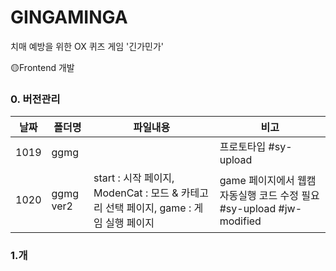 # GINGAMINGA
치매 예방을 위한 OX 퀴즈 게임 '긴가민가'

🟡Frontend 개발

### 0. 버전관리
|날짜|폴더명|파일내용|비고|
|--|--|--|--|
|1019|ggmg||프로토타입 #sy-upload|
|1020|ggmg ver2|start : 시작 페이지, ModenCat : 모드 & 카테고리 선택 페이지, game : 게임 실행 페이지|game 페이지에서 웹캠 자동실행 코드 수정 필요 #sy-upload #jw-modified|

### 1.개
